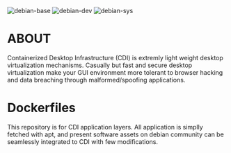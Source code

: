 ![debian-base](https://github.com/coshdev/coshapp-docker/workflows/debian-base/badge.svg)
![debian-dev](https://github.com/coshdev/coshapp-docker/workflows/debian-dev/badge.svg)
![debian-sys](https://github.com/coshdev/coshapp-docker/workflows/debian-sys/badge.svg)

# ABOUT

Containerized Desktop Infrastructure (CDI) is extremly light weight desktop virtualization mechanisms. Casually but fast and secure desktop virtualization make your GUI environment more tolerant to browser hacking and data breaching through malformed/spoofing applications.

# Dockerfiles

This repository is for CDI application layers. All application is simplly fetched with apt, and present software assets on debian community can be seamlessly integrated to CDI with few modifications.
